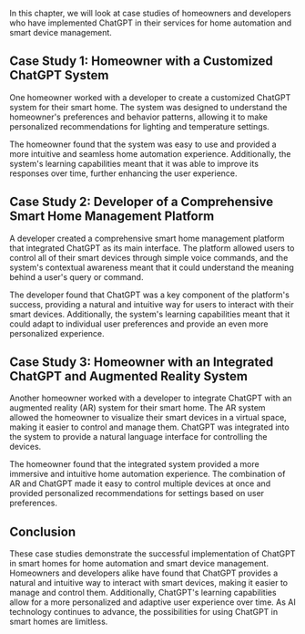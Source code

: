
In this chapter, we will look at case studies of homeowners and developers who have implemented ChatGPT in their services for home automation and smart device management.

Case Study 1: Homeowner with a Customized ChatGPT System
--------------------------------------------------------

One homeowner worked with a developer to create a customized ChatGPT system for their smart home. The system was designed to understand the homeowner's preferences and behavior patterns, allowing it to make personalized recommendations for lighting and temperature settings.

The homeowner found that the system was easy to use and provided a more intuitive and seamless home automation experience. Additionally, the system's learning capabilities meant that it was able to improve its responses over time, further enhancing the user experience.

Case Study 2: Developer of a Comprehensive Smart Home Management Platform
-------------------------------------------------------------------------

A developer created a comprehensive smart home management platform that integrated ChatGPT as its main interface. The platform allowed users to control all of their smart devices through simple voice commands, and the system's contextual awareness meant that it could understand the meaning behind a user's query or command.

The developer found that ChatGPT was a key component of the platform's success, providing a natural and intuitive way for users to interact with their smart devices. Additionally, the system's learning capabilities meant that it could adapt to individual user preferences and provide an even more personalized experience.

Case Study 3: Homeowner with an Integrated ChatGPT and Augmented Reality System
-------------------------------------------------------------------------------

Another homeowner worked with a developer to integrate ChatGPT with an augmented reality (AR) system for their smart home. The AR system allowed the homeowner to visualize their smart devices in a virtual space, making it easier to control and manage them. ChatGPT was integrated into the system to provide a natural language interface for controlling the devices.

The homeowner found that the integrated system provided a more immersive and intuitive home automation experience. The combination of AR and ChatGPT made it easy to control multiple devices at once and provided personalized recommendations for settings based on user preferences.

Conclusion
----------

These case studies demonstrate the successful implementation of ChatGPT in smart homes for home automation and smart device management. Homeowners and developers alike have found that ChatGPT provides a natural and intuitive way to interact with smart devices, making it easier to manage and control them. Additionally, ChatGPT's learning capabilities allow for a more personalized and adaptive user experience over time. As AI technology continues to advance, the possibilities for using ChatGPT in smart homes are limitless.
